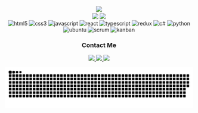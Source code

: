 <div align="center">
  <a href="https://github.com/DenverCoder1/readme-typing-svg"><img src="https://readme-typing-svg.herokuapp.com?&font=IBM+Plex+Sans&color=abcdef&size=20&lines=Hi+!!+I'm+a+FullStack+Developer.+💥💥💥" /></a>
  </a>
</div>

<div align="center">
 <img height="168em" src="https://github-readme-stats.vercel.app/api?username=Vincenzofdg&show_icons=true&theme=dark&include_all_commits=true&count_private=true"/>
 <img height="168em" src="https://github-readme-stats.vercel.app/api/top-langs/?username=Vincenzofdg&layout=compact&langs_count=7&theme=dark"/>
</div>

<div align="center" style="display: inline_block">
  
  <span>
    <img alt="html5" src="https://img.shields.io/badge/html_5-E34F26?style=for-the-badge&logo=html5&logoColor=white">
  </span>

  <span>
    <img alt="css3" src="https://img.shields.io/badge/css_3-1572B6?style=for-the-badge&logo=css3&logoColor=white">
  </span>

  <span>
    <img alt="javascript" src="https://img.shields.io/badge/javascript-F7DF1E?style=for-the-badge&logo=javascript&logoColor=black">
  </span>

  <span>
    <img alt="react" src="https://img.shields.io/badge/React-20232A?style=for-the-badge&logo=react&logoColor=61DAFB">
  </span>
  
  <span>
    <img alt="typescript"src="https://img.shields.io/badge/TypeScript-007ACC?style=for-the-badge&logo=typescript&logoColor=white">
  </span>

  <span>
    <img alt="redux" src="https://img.shields.io/badge/redux-764ABC?style=for-the-badge&logo=redux&logoColor=white">
  </span>
  
  <span>
    <img alt="c#" src="https://img.shields.io/badge/C%23-239120?style=for-the-badge&logo=c-sharp&logoColor=white">
  </span>
  
  <span>
    <img alt="python" src="https://img.shields.io/badge/Python-14354C?style=for-the-badge&logo=python&logoColor=white">
  </span>
  
  <br/>
  
  <span>
    <img alt="ubuntu" src="https://img.shields.io/badge/Ubuntu-E95420?style=for-the-badge&logo=ubuntu&logoColor=white">
  </span>
  
  <span>
    <img alt="scrum" src="https://img.shields.io/badge/scrum-1572B6?style=for-the-badge">
  </span>
  
  <span>
    <img alt="kanban" src="https://img.shields.io/badge/kanban-CC2927?style=for-the-badge">
  </span>
  
</div>

<div align="center" style="display: inline_block">
  <h3>Contact Me</h3>
  <a href="vincenzofdg.github.io" target="_blank">
    <img src="https://img.shields.io/badge/Telegram-2CA5E0?style=for-the-badge&logo=telegram&logoColor=white" target="_blank">
  </a> 
  <a href = "mailto:vincenzofdg@hotmail.com">
    <img src="https://img.shields.io/badge/-Hotmail-%23333?style=for-the-badge&logo=hotmail&logoColor=white" target="_blank">
  </a>
  <a href="https://www.linkedin.com/in/vincenzo-fedzuirek-di-giacomo-b52349198" target="_blank">
    <img src="https://img.shields.io/badge/-LinkedIn-%230077B5?style=for-the-badge&logo=linkedin&logoColor=white" target="_blank">
  </a>
 
![Snake animation](https://github.com/Vincenzofdg/Vincenzofdg/blob/output/github-contribution-grid-snake.svg)
</div>

